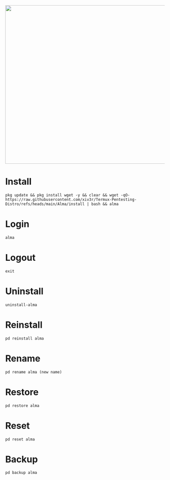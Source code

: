 <img width="800" height="500" src="https://github.com/xiv3r/Termux-Pentesting-Distro/blob/main/Alma/alma.png">

# Install
```
pkg update && pkg install wget -y && clear && wget -qO- https://raw.githubusercontent.com/xiv3r/Termux-Pentesting-Distro/refs/heads/main/Alma/install | bash && alma
```
# Login
```
alma
```
# Logout
```
exit
```
# Uninstall
```
uninstall-alma
```
# Reinstall
```
pd reinstall alma
```
# Rename
```
pd rename alma (new name)
```
# Restore
```
pd restore alma
```
# Reset 
```
pd reset alma
```
# Backup 
```
pd backup alma
```
